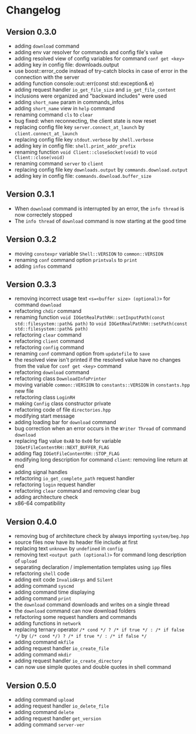 # Changelog

## Version 0.3.0

- adding `download` command
- adding env var resolver for commands and config file's value
- adding resolved view of config variables for command `conf get <key>`
- adding key in config file: downloads.output
- use boost::error_code instead of try-catch blocks in case of error in the connection with the server
- adding function console::out::err(const std::exception& e)
- adding request handler `io_get_file_size` and `io_get_file_content`
- inclusions were organized and "backward includes" were used
- adding `short_name` param in commands_infos
- adding `short_name` view in `help` command
- renaming command `cls` to `clear`
- bug fixed: when reconnecting, the client state is now reset
- replacing config file key `server.connect_at_launch` by `client.connect_at_launch`
- replacing config file key `stdout.verbose` by `shell.verbose`
- adding key in config file: `shell.print_addr_prefix`
- renaming function `void Client::closeSocket(void)` to `void Client::close(void)`
- renaming command `server` to `client`
- replacing config file key `downloads.output` by `commands.download.output`
- adding key in config file: `commands.download.buffer_size`

## Version 0.3.1

- When `download` command is interrupted by an error, the `info thread` is now correctely stopped
- The `info thread` of `download` command is now starting at the good time

## Version 0.3.2

- moving `constexpr` variable `Shell::VERSION` to `common::VERSION`
- renaming `conf` command option `printvals` to `print`
- adding `infos` command

## Version 0.3.3

- removing incorrect usage text `<s=<buffer size> (optional)>` for command `download`
- refactoring `chdir` command
- renaming function `void IOGetRealPathRH::setInputPath(const std::filesystem::path& path)` to `void IOGetRealPathRH::setPath(const std::filesystem::path& path)`
- refactoring `clear` command
- refactoring `client` command
- refactoring `config` command
- renaming `conf` command option from `updatefile` to `save`
- the resolved view isn't printed if the resolved value have no changes from the value for `conf get <key>` command
- refactoring `download` command
- refactoring class `DownloadInfoPrinter`
- moving variable `common::VERSION` to `constants::VERSION` in `constants.hpp` new file
- refactoring class `LoginRH`
- making `Config` class constructor private
- refactoring code of file `directories.hpp`
- modifying start message
- adding loading bar for `download` command
- bug correction when an error occurs in the `Writer Thread` of command `download`
- replacing flag value `0xAB` to `0x00` for variable `IOGetFileContentRH::NEXT_BUFFER_FLAG`
- adding flag `IOGetFileContentRH::STOP_FLAG`
- modifying long description for command `client`: removing line return at end
- adding signal handles
- refactoring `io_get_complete_path` request handler
- refactoring `login` request handler
- refactoring `clear` command and removing clear bug 
- adding architecture check
- x86-64 compatibility

## Version 0.4.0

- removing bug of architecture check by always importing `system/beg.hpp`
- source files now have its header file include at first
- replacing text `unknown` by `undefined` in `config`
- removing text `<output path (optional)>` for command long description of `upload`
- separating declaration / implementation templates using `ipp` files
- refactoring `shell` code
- adding exit code `InvalidArgs` and `Silent`
- adding command `syscmd`
- adding command time displaying
- adding command `print`
- the `download` command downloads and writes on a single thread
- the `download` command can now download folders
- refactoring some request handlers and commands
- adding functions in `network`
- replacing ternary operator `/* cond */ ? /* if true */ : /* if false */` by `(/* cond */) ? /* if true */ : /* if false */`
- adding command `mkfile`
- adding request handler `io_create_file`
- adding command `mkdir`
- adding request handler `io_create_directory`
- can now use simple quotes and double quotes in shell command

## Version 0.5.0

- adding command `upload`
- adding request handler `io_delete_file`
- adding command `delete`
- adding request handler `get_version`
- adding command `server-ver`
